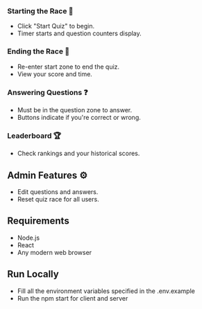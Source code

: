### Starting the Race 🚀

- Click "Start Quiz" to begin.
- Timer starts and question counters display.

### Ending the Race 🏁

- Re-enter start zone to end the quiz.
- View your score and time.

### Answering Questions ❓

- Must be in the question zone to answer.
- Buttons indicate if you're correct or wrong.

### Leaderboard 🏆

- Check rankings and your historical scores.

## Admin Features ⚙️

- Edit questions and answers.
- Reset quiz race for all users.

## Requirements

- Node.js
- React
- Any modern web browser

## Run Locally

- Fill all the environment variables specified in the .env.example
- Run the npm start for client and server
